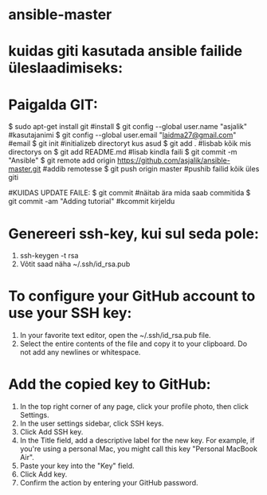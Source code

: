 # ansible-master
# kuidas giti kasutada ansible failide üleslaadimiseks:

# Paigalda GIT:
$ sudo apt-get install git #install
$ git config --global user.name "asjalik" #kasutajanimi
$ git config --global user.email "laidma27@gmail.com" #email
$ git init #initializeb directoryt kus asud 
$ git add . #lisbab kõik mis directorys on
$ git add README.md #lisab kindla faili
$ git commit -m "Ansible"
$ git remote add origin https://github.com/asjalik/ansible-master.git #addib remotesse
$ git push origin master #pushib failid kõik üles giti

#KUIDAS UPDATE FAILE:
$ git commit #näitab ära mida saab commitida
$ git commit -am "Adding tutorial" #kcommit kirjeldu

# Genereeri ssh-key, kui sul seda pole:
   1. ssh-keygen -t rsa
   2. Võtit saad näha ~/.ssh/id_rsa.pub
# To configure your GitHub account to use your SSH key:
   1. In your favorite text editor, open the ~/.ssh/id_rsa.pub file.
   2. Select the entire contents of the file and copy it to your clipboard. Do not add any newlines or whitespace.
# Add the copied key to GitHub:
   1. In the top right corner of any page, click your profile photo, then click Settings. 
   2. In the user settings sidebar, click SSH keys.
   3. Click Add SSH key. 
   4. In the Title field, add a descriptive label for the new key. For example, if you're using a personal Mac, you might call this key "Personal MacBook Air".
   5. Paste your key into the "Key" field. 
   6. Click Add key. 
   7. Confirm the action by entering your GitHub password.
